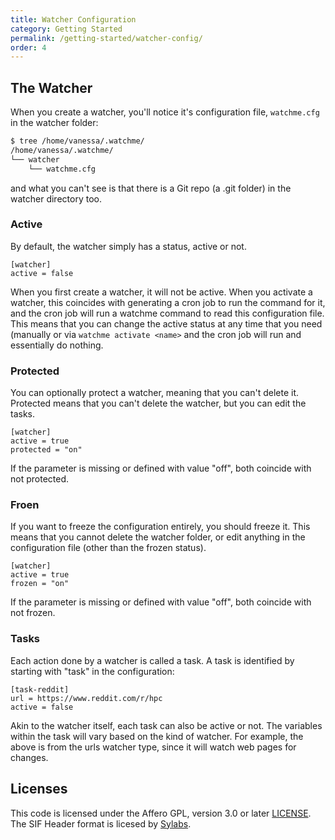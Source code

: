 ```yaml
---
title: Watcher Configuration
category: Getting Started
permalink: /getting-started/watcher-config/
order: 4
---
```


## The Watcher

When you create a watcher, you'll notice it's configuration file, `watchme.cfg`
in the watcher folder:

```bash
$ tree /home/vanessa/.watchme/
/home/vanessa/.watchme/
└── watcher
    └── watchme.cfg
```

and what you can't see is that there is a Git repo (a .git folder) in the 
watcher directory too. 

### Active

By default, the watcher simply has a status, active or not.

```
[watcher]
active = false
```

When you first create a watcher, it will not be active. When you activate a watcher,
this coincides with generating a cron job to run the command for it, and the cron
job will run a watchme command to read this configuration file. This means that you
can change the active status at any time that you need (manually or via `watchme activate <name>` and the cron job will run and essentially do nothing.


### Protected

You can optionally protect a watcher, meaning that you can't delete it. Protected
means that you can't delete the watcher, but you can edit the tasks.

```
[watcher]
active = true
protected = "on"
```

If the parameter is missing or defined with value "off", both coincide with 
not protected.

### Froen

If you want to freeze the configuration entirely, you should freeze it. This
means that you cannot delete the watcher folder, or edit anything in the
configuration file (other than the frozen status).

```
[watcher]
active = true
frozen = "on"
```

If the parameter is missing or defined with value "off", both coincide with 
not frozen.

### Tasks

Each action done by a watcher is called a task. A task is identified by
starting with "task" in the configuration:

```
[task-reddit]
url = https://www.reddit.com/r/hpc
active = false
```

Akin to the watcher itself, each task can also be active or not. The
variables within the task will vary based on the kind of watcher. For example,
the above is from the urls watcher type, since it will watch web pages for changes.

## Licenses

This code is licensed under the Affero GPL, version 3.0 or later [LICENSE](LICENSE).
The SIF Header format is licesed by [Sylabs](https://github.com/sylabs/sif/blob/master/pkg/sif/sif.go).
